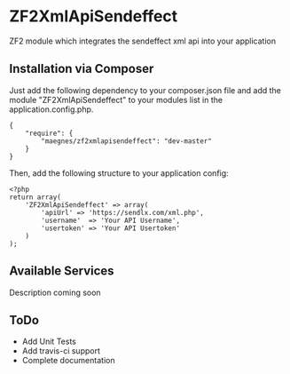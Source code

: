 # ZF2XmlApiSendeffect
ZF2 module which integrates the sendeffect xml api into your application

Installation via Composer
--------
Just add the following dependency to your composer.json file and add the module "ZF2XmlApiSendeffect" to your modules list
in the application.config.php.

    {
        "require": {
			"maegnes/zf2xmlapisendeffect": "dev-master"
        }
    }
    
Then, add the following structure to your application config:

    <?php
    return array(
        'ZF2XmlApiSendeffect' => array(
            'apiUrl' => 'https://sendlx.com/xml.php',
            'username'  => 'Your API Username',
            'usertoken' => 'Your API Usertoken'
        )
    );

Available Services
--------
Description coming soon

ToDo
--------
- Add Unit Tests
- Add travis-ci support
- Complete documentation